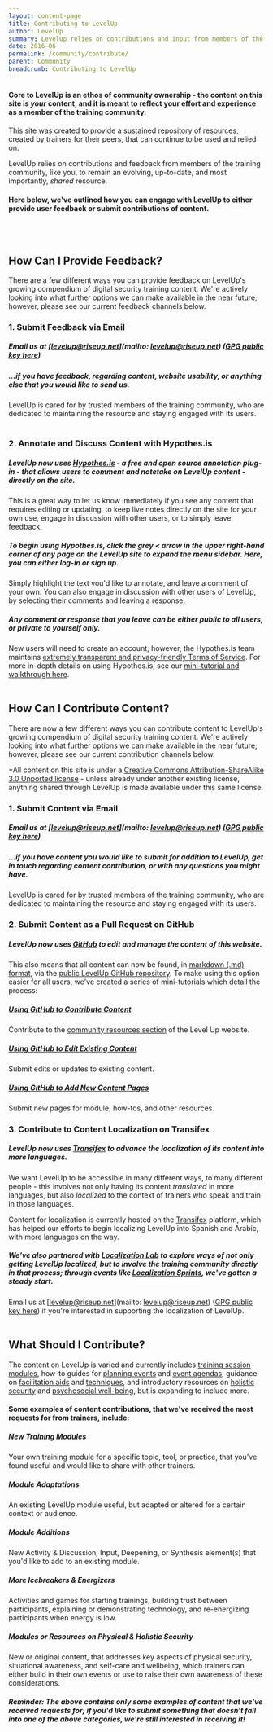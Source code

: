 ```yaml
---
layout: content-page
title: Contributing to LevelUp
author: LevelUp
summary: LevelUp relies on contributions and input from members of the training community, like you, to remain an evolving, up-to-date, and most importantly, shared resource. We welcome and encourage all users of LevelUp to contribute new training content, provide feedback or updates for current content, and participate in our ongoing localization efforts.
date: 2016-06
permalink: /community/contribute/
parent: Community
breadcrumb: Contributing to LevelUp
---
```

#### Core to LevelUp is an ethos of community ownership - the content on this site is *your* content, and  it is meant to reflect your effort and experience as a member of the training community.

This site was created to provide a sustained repository of resources, created by trainers for their peers, that can continue to be used and relied on.

LevelUp relies on contributions and feedback from members of the training community, like you, to remain an evolving, up-to-date, and most importantly, *shared* resource. 

#### Here below, we've outlined how you can engage with LevelUp to either provide user feedback or submit contributions of content.
<br><br>

## How Can I Provide Feedback?
There are a few different ways you can provide feedback on LevelUp's growing compendium of digital security training content. We're actively looking into what further options we can make available in the near future; however, please see our current feedback channels below.

### 1. Submit Feedback via Email

##### Email us at [levelup@riseup.net](mailto: levelup@riseup.net) ([GPG public key here](http://pgp.mit.edu/pks/lookup?op=get&search=0x207BFB9591A638BE))

##### ...if you have feedback, regarding content, website usability, or anything else that you would like to send us. 

LevelUp is cared for by trusted members of the training community, who are dedicated to maintaining the resource and staying engaged with its users.
<br><br>

### 2. Annotate and Discuss Content with Hypothes.is

##### LevelUp now uses [**Hypothes.is**](https://hypothes.is/) - a free and open source annotation plug-in - that allows users to comment and notetake on LevelUp content - directly on the site.

This is a great way to let us know immediately if you see any content that requires editing or updating, to keep live notes directly on the site for your own use, engage in discussion with other users, or to simply leave feedback.

##### To begin using Hypothes.is, click the grey  <  arrow in the *upper right-hand corner* of any page on the LevelUp site to expand the menu sidebar. Here, you can either log-in or sign up. 

Simply highlight the text you'd like to annotate, and leave a comment of your own. You can also engage in discussion with other users of LevelUp, by selecting their comments and leaving a response.

##### Any comment or response that you leave can be either public to all users, or private to yourself only. 

New users will need to create an account; however, the Hypothes.is team maintains [extremely transparent and privacy-friendly Terms of Service](https://hypothes.is/terms-of-service/). For more in-depth details on using Hypothes.is, see our [mini-tutorial and walkthrough here](https://github.com/levelupcc/level-up/wiki/How-to-Use-Hypothesis#how-do-you-use-it).
<br><br>

## How Can I Contribute Content?
There are now a few different ways you can contribute content to LevelUp's growing compendium of digital security training content. We're actively looking into what further options we can make available in the near future; however, please see our current contribution channels below.

*All content on this site is under a [Creative Commons Attribution-ShareAlike 3.0 Unported license](https://creativecommons.org/licenses/by-sa/3.0/) - unless already under another existing license, anything shared through LevelUp is made available under this same license.

### 1. Submit Content via Email

##### Email us at [levelup@riseup.net](mailto: levelup@riseup.net) ([GPG public key here](http://pgp.mit.edu/pks/lookup?op=get&search=0x207BFB9591A638BE))

##### ...if you have content you would like to submit for addition to LevelUp, get in touch regarding content contribution, or with any questions you might have.

LevelUp is cared for by trusted members of the training community, who are dedicated to maintaining the resource and staying engaged with its users.
<br>

### 2. Submit Content as a Pull Request on GitHub

##### LevelUp now uses [GitHub]() to edit and manage the content of this website.

This also means that all content can now be found, in [markdown (.md) format](https://github.com/levelupcc/level-up/wiki/How-to-work-with-Markdown), via the [public LevelUp GitHub repository](). To make using this option easier for all users, we've created a series of mini-tutorials which detail the process:

##### [Using GitHub to Contribute Content](https://github.com/the-engine-room/level-up/wiki/How-to-Add-Content#adding-a-new-community-resource)
Contribute to the [community resources section](https://levelupcc.github.io/level-up/community/community-resources-and-tools/) of the Level Up website.

##### [Using GitHub to Edit Existing Content](https://github.com/the-engine-room/level-up/wiki/How-to-Edit-Content)
Submit edits or updates to existing content.

##### [Using GitHub to Add New Content Pages](https://github.com/the-engine-room/level-up/wiki/How-to-Add-Content#adding-a-new-page)
Submit new pages for module, how-tos, and other resources.
<br>

### 3. Contribute to Content Localization on Transifex

##### LevelUp now uses [Transifex](https://www.transifex.com/otf/level-up-website/) to advance the localization of its content into more languages.

We want LevelUp to be accessible in many different ways, to many different people - this involves not only having its content *translated* in more languages, but also *localized* to the context of trainers who speak and train in those languages. 

Content for localization is currently hosted on the [Transifex](https://www.transifex.com/otf/level-up-website/) platform, which has helped our efforts to begin localizing LevelUp into Spanish and Arabic, with more languages on the way.

##### We've also partnered with [Localization Lab](http://www.localizationlab.org/) to explore ways of not only getting LevelUp localized, but to involve the training community directly in that process; through events like [Localization Sprints](http://www.localizationlab.org/2016-localization-summit-and-sprint-summary), we've gotten a steady start.

Email us at [levelup@riseup.net](mailto: levelup@riseup.net) ([GPG public key here](http://pgp.mit.edu/pks/lookup?op=get&search=0x207BFB9591A638BE)) if you're interested in supporting the localization of LevelUp.
<br><br>

## What Should I Contribute?
The content on LevelUp is varied and currently includes [training session modules](), how-to guides for [planning events]() and [event agendas](), guidance on [facilitation aids]() and [techniques](), and introductory resources on [holistic security]() and [psychosocial well-being](), but is expanding to include more.

#### Some examples of content contributions, that we've received the most requests for from trainers, include:

##### New Training Modules
Your own training module for a specific topic, tool, or practice, that you've found useful and would like to share with other trainers.

##### Module Adaptations
An existing LevelUp module useful, but adapted or altered for a certain context or audience.

##### Module Additions
New Activity & Discussion, Input, Deepening, or Synthesis element(s) that you'd like to add to an existing module.

##### More Icebreakers & Energizers
Activities and games for starting trainings, building trust between participants, explaining or demonstrating technology, and re-energizing participants when energy is low.

##### Modules or Resources on Physical & Holistic Security
New or original content, that addresses key aspects of physical security, situational awareness, and self-care and wellbeing, which trainers can either build in their own events or use to raise their own awareness of these considerations.

#### *Reminder: The above contains only some examples of content that we've received requests for; if you'd like to submit something that doesn't fall into one of the above categories, we're still interested in receiving it!*
